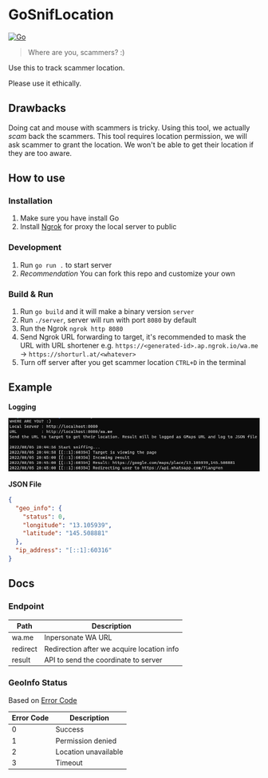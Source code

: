 # GoSnifLocation

[![Go](https://github.com/wisnuprama/GoSnifLocation/actions/workflows/go.yml/badge.svg?branch=main)](https://github.com/wisnuprama/GoSnifLocation/actions/workflows/go.yml)

> Where are you, scammers? :)

Use this to track scammer location.

Please use it ethically.

## Drawbacks

Doing cat and mouse with scammers is tricky. Using this tool, we actually *scam* back the scammers. This tool requires location permission, we will ask scammer to grant the location. We won't be able to get their location if they are too aware.

## How to use

### Installation

1. Make sure you have install Go
2. Install [Ngrok](https://ngrok.com/download) for proxy the local server to public

### Development

1. Run `go run .` to start server
2. *Recommendation* You can fork this repo and customize your own

### Build & Run

1. Run `go build` and it will make a binary version `server`
2. Run `./server`, server will run with port `8080` by default
3. Run the Ngrok `ngrok http 8080`
4. Send Ngrok URL forwarding to target, it's recommended to mask the URL with URL shortener e.g. `https://<generated-id>.ap.ngrok.io/wa.me` -> `https://shorturl.at/<whatever>`
5. Turn off server after you get scammer location `CTRL+D` in the terminal

## Example 

**Logging**

![Logging](./assets/logs.png "Logging")

**JSON File**

```json
{
  "geo_info": {
    "status": 0,
    "longitude": "13.105939",
    "latitude": "145.508881"
  },
  "ip_address": "[::1]:60316"
}
```

## Docs

### Endpoint

| Path       | Description                                |
|------------|--------------------------------------------|
| wa.me      | Inpersonate WA URL                         |
| redirect   | Redirection after we acquire location info |
| result     | API to send the coordinate to server       |

### GeoInfo Status

Based on [Error Code](https://developer.mozilla.org/en-US/docs/Web/API/GeolocationPositionError)

| Error Code | Description          |
|------------|----------------------|
| 0          | Success              |
| 1          | Permission denied    |
| 2          | Location unavailable |
| 3          | Timeout              |
